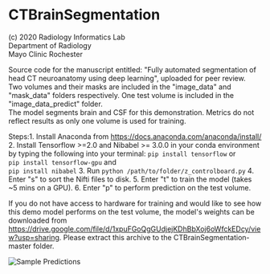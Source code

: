 # CTBrainSegmentation
(c) 2020
Radiology Informatics Lab\
Department of Radiology\
Mayo Clinic Rochester

Source code for the manuscript entitled: "Fully automated segmentation of head CT neuroanatomy using deep learning", uploaded for peer review.\
Two volumes and their masks are included in the "image_data" and "mask_data" folders respectively. One test volume is included in the "image_data_predict" folder.\
The model segments brain and CSF for this demonstration. Metrics do not reflect results as only one volume is used for training.

Steps:1. Install Anaconda from https://docs.anaconda.com/anaconda/install/
2. Install Tensorflow >=2.0 and Nibabel >= 3.0.0 in your conda environment by typing the following into your terminal:
   `pip install tensorflow` or\
   `pip install tensorflow-gpu` and\
   `pip install nibabel`
3. Run `python /path/to/folder/z_controlboard.py`
4. Enter "s" to sort the Nifti files to disk.
5. Enter "t" to train the model (takes ~5 mins on a GPU).
6. Enter "p" to perform prediction on the test volume.

If you do not have access to hardware for training and would like to see how this demo model performs on the test volume, the model's weights can be downloaded from https://drive.google.com/file/d/1xpuFGoQgGUdjejKDhBbXoj6oWfckEDcy/view?usp=sharing. Please extract this archive to the CTBrainSegmentation-master folder.


![Sample Predictions](https://github.com/jasonccai/CTBrainSegmentation/blob/master/Sample%20Performance.jpg)
